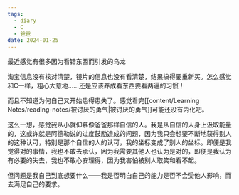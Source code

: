 ```yaml
---
tags:
  - diary
  - C
  - 爸爸
date: 2024-01-25
---
```

最近感觉有很多因为看错东西而引发的乌龙 

淘宝信息没有核对清楚，镜片的信息也没有看清楚，结果搞得要重新买。怎么感觉和C一样，粗心大意地……还是应该养成看东西要看两遍的习惯！

而且不知道为何自己又开始患得患失了。感觉看完[[content/Learning Notes/reading-notes/被讨厌的勇气|被讨厌的勇气]]可能还没有内化吧。

这么一想，感觉我从小就仰慕像爸爸那样自信的人。我是从自信的人身上汲取能量的，这或许就是阿德勒说的过度鼓励造成的问题，因为我只会想要不断地获得别人的这种认可，特别是那个自信的人的认可，我的坐标变成了别人的坐标。即便是我觉得对的事情，我也不敢去承认，因为我需要其他人也认为是对的，即便是我认为有必要的失去，我也不敢心安理得，因为我害怕被别人取笑和看不起。

但问题是我自己到底想要什么——我是否明白自己的能力是否不会受他人影响，而去满足自己的要求。 